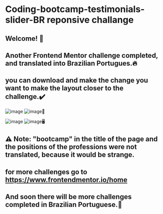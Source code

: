 # Coding-bootcamp-testimonials-slider-BR reponsive challange
## Welcome! 👋
## Another Frontend Mentor challenge completed, and translated into Brazilian Portugues.🔥
## you can download and make the change you want to make the layout closer to the challenge.✔️
![image](https://user-images.githubusercontent.com/94203956/193421575-ceaa28f4-1c72-40d9-8037-be729a5caa64.png)
![image](https://user-images.githubusercontent.com/94203956/193421584-c4d4735d-9835-45fb-b3b7-602435e0b603.png)📱

![image](https://user-images.githubusercontent.com/94203956/193421604-604e4d83-ddf6-4f3b-9899-46b698bed2ae.png)
![image](https://user-images.githubusercontent.com/94203956/193421609-6be32b91-c3fe-4fa1-afa3-5a495c8057bb.png)🖥️

## ⚠️ Note: "bootcamp" in the title of the page and the positions of the professions were not translated, because it would be strange.
## for more challenges go to https://www.frontendmentor.io/home
## And soon there will be more challenges completed in Brazilian Portuguese.💪
